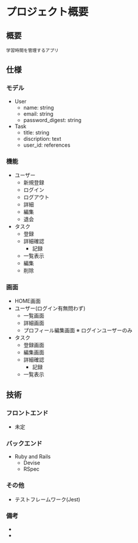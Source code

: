 # プロジェクト概要

## 概要
``学習時間を管理するアプリ``

##  仕様

### モデル
- User
  - name: string
  - email: string
  - password_digest: string
- Task
  - title: string
  - discription: text
  - user_id: references

### 機能
- ユーザー
  - 新規登録
  - ログイン
  - ログアウト
  - 詳細
  - 編集
  - 退会
- タスク
  - 登録
  - 詳細確認
    - 記録
  - 一覧表示
  - 編集
  - 削除

### 画面
- HOME画面
- ユーザー(ログイン有無問わず)
  - 一覧画面
  - 詳細画面
  - プロフィール編集画面
  ※ ログインユーザーのみ
- タスク
  - 登録画面
  - 編集画面
  - 詳細確認
    - 記録
  - 一覧表示

## 技術

### フロントエンド
  - 未定

### バックエンド
- Ruby and Rails
  - Devise
  - RSpec
### その他
- テストフレームワーク(Jest)


### 備考
- 

- 
